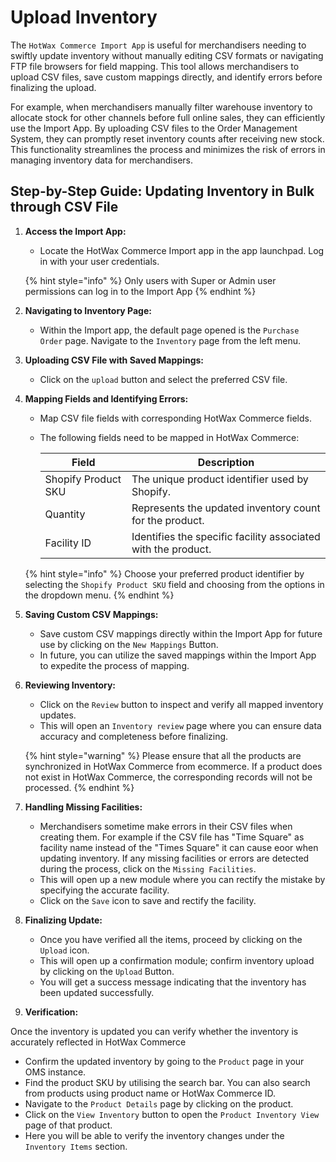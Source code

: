 # Upload Inventory

The `HotWax Commerce Import App` is useful for merchandisers needing to swiftly update inventory without manually editing CSV formats or navigating FTP file browsers for field mapping. This tool allows merchandisers to upload CSV files, save custom mappings directly, and identify errors before finalizing the upload.

For example, when merchandisers manually filter warehouse inventory to allocate stock for other channels before full online sales, they can efficiently use the Import App. By uploading CSV files to the Order Management System, they can promptly reset inventory counts after receiving new stock. This functionality streamlines the process and minimizes the risk of errors in managing inventory data for merchandisers.

## Step-by-Step Guide: Updating Inventory in Bulk through CSV File

1. **Access the Import App:**
   - Locate the HotWax Commerce Import app in the app launchpad. Log in with your user credentials. 

   {% hint style="info" %}
Only users with Super or Admin user permissions can log in to the Import App
{% endhint %} 

2. **Navigating to Inventory Page:**
   - Within the Import app, the default page opened is the `Purchase Order` page. Navigate to the `Inventory` page from the left menu.

3. **Uploading CSV File with Saved Mappings:**
   - Click on the `upload` button and select the preferred CSV file.

4. **Mapping Fields and Identifying Errors:**
   - Map CSV file fields with corresponding HotWax Commerce fields.
   - The following fields need to be mapped in HotWax Commerce:
   
     | Field               | Description                                                |
     |---------------------|------------------------------------------------------------|
     | Shopify Product SKU | The unique product identifier used by Shopify.          |
     | Quantity           | Represents the updated inventory count for the product.     |
     | Facility ID         | Identifies the specific facility associated with the product.|
   
   {% hint style="info" %}
Choose your preferred product identifier by selecting the `Shopify Product SKU` field and choosing from the options in the dropdown menu.
{% endhint %} 

5. **Saving Custom CSV Mappings:**

   - Save custom CSV mappings directly within the Import App for future use by clicking on the `New Mappings` Button.
   - In future, you can utilize the saved mappings within the Import App to expedite the process of mapping.

6. **Reviewing Inventory:**
   - Click on the `Review` button to inspect and verify all mapped inventory updates.
   - This will open an `Inventory review` page where you can ensure data accuracy and completeness before finalizing.

   {% hint style="warning" %}
Please ensure that all the products are synchronized in HotWax Commerce from ecommerce. If a product does not exist in HotWax Commerce, the corresponding records will not be processed.
{% endhint %}

7. **Handling Missing Facilities:**
   - Merchandisers sometime make errors in their CSV files when creating them. For example if the CSV file has "Time Square" as facility name instead of the "Times Square" it can cause eoor when updating inventory. If any missing facilities or errors are detected during the process, click on the `Missing Facilities`.
   - This will open up a new module where you can rectify the mistake by specifying the accurate facility.
   - Click on the `Save` icon to save and rectify the facility.

8. **Finalizing Update:**
   - Once you have verified all the items, proceed by clicking on the `Upload` icon.
   - This will open up a confirmation module; confirm inventory upload by clicking on the `Upload` Button.
   - You will get a success message indicating that the inventory has been updated successfully.

9. **Verification:**

Once the inventory is updated you can verify whether the inventory is accurately reflected in HotWax Commerce 

   - Confirm the updated inventory by going to the `Product` page in your OMS instance.
   - Find the product SKU by utilising the search bar. You can also search from products using product name or HotWax Commerce ID.
   - Navigate to the `Product Details` page by clicking on the product.
   - Click on the `View Inventory` button to open the `Product Inventory View` page of that product.
   - Here you will be able to verify the inventory changes under the `Inventory Items` section.
